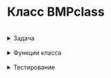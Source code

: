# Класс BMPclass
<br />
<details><summary>Задача</summary>

    Создайте класс, который читает формат BMP (24 или 32 бита, другие форматы не нужны) и выводит в консоль двумя разными символами два цвета: черный RGB(0, 0, 0) и белый (фон) RGB(255, 255, 255). 
    На вход должны подаваться только картинки содержащие 2 этих цвета, небольшого размера. Для чтения из файла используйте библиотеку <fstream>. 
    При запуске приложения передаем полный путь к файлу в виде параметра командной строки: drawBmp.exe C:\dev\1.bmp
    После отображения картинки приложение освобождает все выделенные ресурсы (память, закрывает поток чтения и пр.) и завершается. Необходимые структуры для чтения формата BMP можно объявить самостоятельно или что лучше используйте готовые из <windows.h>.
    Ваш класс должен инкапсулировать все необходимые данные по открытию и отображению картинки, а также 3 главные функции приложения: openBMP(const string & fileName), displayBMP(), closeBMP(). 
    Описание формата BMP просьба найти самостоятельно в интернет. Просьба не использовать готовые библиотеки по чтению BMP картинок, это должно делать ваше приложение.

</details>

<br />
<details><summary>Функции класса </summary>

   1. openBMP(const string & fileName)
   1. displayBMP()
   1. closeBMP()

</details>
<br />
<details><summary> Тестирование </summary>

   1. > тестовые Bmp-картины лежат в файле bmp
   1. bmp\crack24.bmp
   1. bmp\icon-32.bmp
   1. bmp\bmp32_2.bmp
   1. bmp\bmp32_1.bmp
   1. bmp\bmp24_2.bmp
   1. bmp\bmp24_1.bmp

</details>

